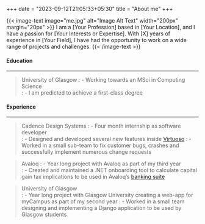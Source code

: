 +++
date = "2023-09-12T21:05:33+05:30"
title = "About me"
+++



{{< image-text image="me.jpg" alt="Image Alt Text" width="200px" margin="20px" >}}
I am a [Your Profession] based in [Your Location], and I have a passion for [Your Interests or Expertise]. With [X] years of experience in [Your Field], I have had the opportunity to work on a wide range of projects and challenges.
{{< /image-text >}}

#### Education
---
> University of Glasgow
> : - Working towards an MSci in Computing Science  
> : - I am predicted to achieve a first-class degree

#### Experience
---
> Cadence Design Systems 
> : - Four month internship as software developer  
> : - Designed and developed several new features inside [Virtuoso](https://www.cadence.com/en_US/home/tools/custom-ic-analog-rf-design/virtuoso-studio.html)
> : -  Worked in a small sub-team to fix customer bugs, crashes and successfully implement numerous change requests  

> Avaloq 
> : - Year long project with Avaloq as part of my third year  
> : - Created and maintained a .NET onboarding tool to calculate capital gain tax implications to be used in Avaloq’s [banking suite](https://www.avaloq.com/about-us/press-releases/the-avaloq-banking-suite-enhances-the-user-experience-of-maybank-premier-clients-in-singapore)

> University of Glasgow  
> : - Year long project with Glasgow University creating a web-app for myCampus as part of my second year
> : - Worked in a small team designing and implementing a Django application to be used by Glasgow students